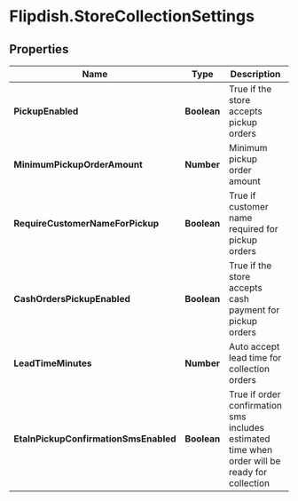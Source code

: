 # Flipdish.StoreCollectionSettings

## Properties

Name | Type | Description | Notes
------------ | ------------- | ------------- | -------------
**PickupEnabled** | **Boolean** | True if the store accepts pickup orders | 
**MinimumPickupOrderAmount** | **Number** | Minimum pickup order amount | 
**RequireCustomerNameForPickup** | **Boolean** | True if customer name required for pickup orders | 
**CashOrdersPickupEnabled** | **Boolean** | True if the store accepts cash payment for pickup orders | 
**LeadTimeMinutes** | **Number** | Auto accept lead time for collection orders | 
**EtaInPickupConfirmationSmsEnabled** | **Boolean** | True if order confirmation sms includes estimated time when order will be ready for collection | 


